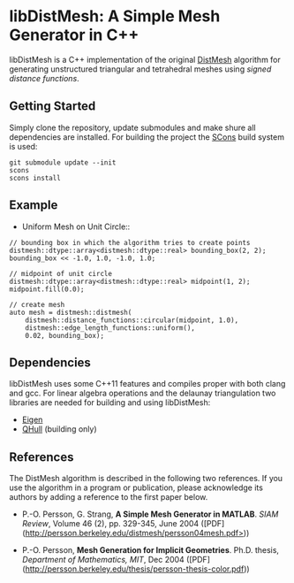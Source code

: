 libDistMesh: A Simple Mesh Generator in C++
==============================================

libDistMesh is a C++ implementation of the original [DistMesh](http://persson.berkeley.edu/distmesh/)
algorithm for generating unstructured triangular and tetrahedral meshes using *signed distance functions*.

Getting Started
---------------

Simply clone the repository, update submodules and make shure all dependencies are installed.
For building the project the [SCons](http://www.scons.org/) build system is used:

    git submodule update --init
    scons
    scons install

Example
-------

* Uniform Mesh on Unit Circle::

```
// bounding box in which the algorithm tries to create points
distmesh::dtype::array<distmesh::dtype::real> bounding_box(2, 2);
bounding_box << -1.0, 1.0, -1.0, 1.0;

// midpoint of unit circle
distmesh::dtype::array<distmesh::dtype::real> midpoint(1, 2);
midpoint.fill(0.0);

// create mesh
auto mesh = distmesh::distmesh(
    distmesh::distance_functions::circular(midpoint, 1.0),
    distmesh::edge_length_functions::uniform(),
    0.02, bounding_box);
```

Dependencies
------------

libDistMesh uses some C++11 features and compiles proper with both clang
and gcc. For linear algebra operations and the delaunay triangulation two
libraries are needed for building and using libDistMesh:

* [Eigen](http://eigen.tuxfamily.org/)
* [QHull](http://www.qhull.org/) (building only)

References
----------

The DistMesh algorithm is described in the following two references.
If you use the algorithm in a program or publication, please
acknowledge its authors by adding a reference to the first paper
below.

* P.-O. Persson, G. Strang, **A Simple Mesh Generator in MATLAB**.
  *SIAM Review*, Volume 46 (2), pp. 329-345, June 2004 ([PDF]
  (http://persson.berkeley.edu/distmesh/persson04mesh.pdf>))

* P.-O. Persson, **Mesh Generation for Implicit Geometries**.
  Ph.D. thesis, *Department of Mathematics, MIT*, Dec 2004 ([PDF]
  (http://persson.berkeley.edu/thesis/persson-thesis-color.pdf))
